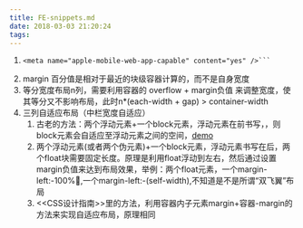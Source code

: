 ```yaml
---
title: FE-snippets.md
date: 2018-03-03 21:20:24
tags:
---
```


1. ```<meta name="viewport" content="width=device-width,initial-scale=1,maximum-scale=1,user-scalable=no">
   <meta name="apple-mobile-web-app-capable" content="yes" />```

2. margin 百分值是相对于最近的块级容器计算的，而不是自身宽度
3. 等分宽度布局n列，需要利用容器的 overflow + margin负值 来调整宽度，使其等分又不影响布局，此时n*(each-width + gap) > container-width
4. 三列自适应布局（中栏宽度自适应）
    1. 古老的方法：两个浮动元素+一个block元素，浮动元素在前书写，，则block元素会自适应至浮动元素之间的空间，[demo](http://www.webfront-js.com/showDemo/float&clear%E5%AE%9E%E7%8E%B0%E6%A8%AA%E5%90%91flex%E5%B8%83%E5%B1%80.html)
    2. 两个浮动元素(或者两个伪元素)+一个block元素，浮动元素书写在后，两个float块需要固定长度。原理是利用float浮动到左右，然后通过设置margin负值来达到布局效果，举例：两个float元素，一个margin-left:-100%,一个margin-left:-(self-width),不知道是不是所谓“双飞翼”布局
    3. <<CSS设计指南>>里的方法，利用容器内子元素margin+容器-margin的方法来实现自适应布局，原理相同
